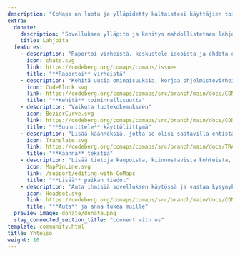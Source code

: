 ```yaml
---
description: "CoMaps on luotu ja ylläpidetty kaltaistesi käyttäjien toimesta"
extra:
  donate:
    description: "Sovelluksen ylläpito ja kehitys mahdollistetaan lahjoituksilla, auta parantamaan sitä"
    title: Lahjoita
  features:
    - description: "Raportoi virheistä, keskustele ideoista ja ehdota ominaisuuksia"
      icon: chats.svg
      link: https://codeberg.org/comaps/comaps/issues
      title: "**Raportoi** virheistä"
    - description: "Kehitä uusia ominaisuuksia, korjaa ohjelmistovirheitä ja katselmoi lähdekoodia"
      icon: CodeBlock.svg
      link: https://codeberg.org/comaps/comaps/src/branch/main/docs/CONTRIBUTING.md
      title: "**Kehitä** toiminnallisuutta"
    - description: "Vaikuta tuotekokemukseen"
      icon: BezierCurve.svg
      link: https://codeberg.org/comaps/comaps/src/branch/main/docs/CONTRIBUTING.md
      title: "**Suunnittele** käyttöliittymä"
    - description: "Lisää käännöksiä, jotta se olisi saatavilla entistä useammalle käyttäjälle ympäri maailman"
      icon: Translate.svg
      link: https://codeberg.org/comaps/comaps/src/branch/main/docs/TRANSLATIONS.md
      title: "**Käännä** tekstiä"
    - description: "Lisää tietoja kaupoista, kiinnostavista kohteista, poluista ja julkisesta liikenteestä OpenStreetMapiin"
      icon: MapPinLine.svg
      link: /support/editing-with-CoMaps
      title: "**Lisää** paikan tiedot"
    - description: "Auta ihmisiä sovelluksen käytössä ja vastaa kysymyksiin"
      icon: Headset.svg
      link: https://codeberg.org/comaps/comaps/src/branch/main/docs/CONTRIBUTING.md
      title: "**Auta** ja anna tukea muille"
  preview_image: donate/donate.png
  stay_connected_section_title: "connect with us"
template: community.html
title: Yhteisö
weight: 10
---
```

